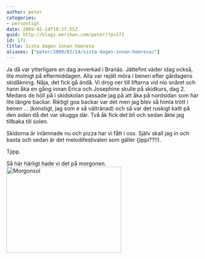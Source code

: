 ```yaml
---
author: peter
categories:
- personligt
date: 2009-02-14T18:27:55Z
guid: http://blogs.merikan.com/peter/?p=171
id: 171
title: Sista dagen innan hemresa
aliases: ["peter/2009/02/14/sista-dagen-innan-hemresa/"]
---
```


Ja då var ytterligare en dag avverkad i Branäs. Jättefint väder idag också, lite molnigt på eftermiddagen. Alla var rejält möra i benen efter gårdagens skidåkning. Nåja, det fick gå ändå. Vi drog ner till liftarna vid nio snåret och hann åka en gång innan Erica och Josephine skulle på skidkurs, dag 2. Medans de höll på i skidskolan passade jag på att åka på nordsidan som har lite längre backar. Riktigt goa backar var det men jag blev så himla trött i benen … (konstigt, jag som e så vältränad) och så var det ruskigt kallt på den sidan då det var skugga där. Två åk fick det bli och sedan åkte jag tillbaka till solen.

Skidorna är inlämnade nu och pizza har vi fått i oss. Själv skall jag in och basta och sedan är det melodifestivalen som gäller (jippi??!!).

Tjipp.

Så här härligt hade vi det på morgonen.  
<a title="Morgon" rel="lightbox" href="http://blogs.merikan.com/peter/files/2009/02/morgon.jpg"><img class="alignnone size-medium wp-image-172" src="http://blogs.merikan.com/peter/files/2009/02/morgon-300x225.jpg" alt="Morgonsol" width="300" height="225" srcset="https://blogs.merikan.com/peter/files/2009/02/morgon-300x225.jpg 300w, https://blogs.merikan.com/peter/files/2009/02/morgon.jpg 816w" sizes="(max-width: 300px) 100vw, 300px" /></a>
